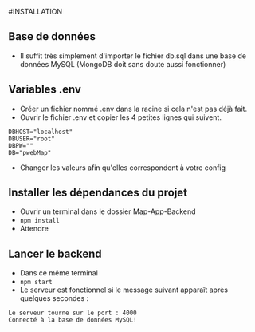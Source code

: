 #INSTALLATION

## Base de données
- Il suffit très simplement d'importer le fichier db.sql dans une base de données MySQL (MongoDB doit sans doute aussi fonctionner)

## Variables .env
- Créer un fichier nommé .env dans la racine si cela n'est pas déjà fait. 
- Ouvrir le fichier .env et copier les 4 petites lignes qui suivent.
```
DBHOST="localhost"
DBUSER="root"
DBPW=""
DB="pwebMap"
```
- Changer les valeurs afin qu'elles correspondent à votre config

## Installer les dépendances du projet
- Ouvrir un terminal dans le dossier Map-App-Backend
- ``npm install``
- Attendre

## Lancer le backend
- Dans ce même terminal
- ``npm start``
- Le serveur est fonctionnel si le message suivant apparaît après quelques secondes :
```
Le serveur tourne sur le port : 4000
Connecté à la base de données MySQL!
```
